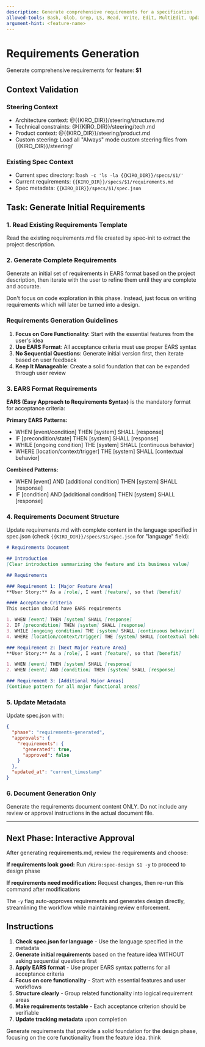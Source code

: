 ```yaml
---
description: Generate comprehensive requirements for a specification
allowed-tools: Bash, Glob, Grep, LS, Read, Write, Edit, MultiEdit, Update, WebSearch, WebFetch
argument-hint: <feature-name>
---
```


# Requirements Generation

Generate comprehensive requirements for feature: **$1**

## Context Validation

### Steering Context
- Architecture context: @{{KIRO_DIR}}/steering/structure.md
- Technical constraints: @{{KIRO_DIR}}/steering/tech.md
- Product context: @{{KIRO_DIR}}/steering/product.md
- Custom steering: Load all "Always" mode custom steering files from {{KIRO_DIR}}/steering/

### Existing Spec Context
- Current spec directory: !`bash -c 'ls -la {{KIRO_DIR}}/specs/$1/'`
- Current requirements: `{{KIRO_DIR}}/specs/$1/requirements.md`
- Spec metadata: `{{KIRO_DIR}}/specs/$1/spec.json`

## Task: Generate Initial Requirements

### 1. Read Existing Requirements Template
Read the existing requirements.md file created by spec-init to extract the project description.

### 2. Generate Complete Requirements
Generate an initial set of requirements in EARS format based on the project description, then iterate with the user to refine them until they are complete and accurate.

Don't focus on code exploration in this phase. Instead, just focus on writing requirements which will later be turned into a design.

### Requirements Generation Guidelines
1. **Focus on Core Functionality**: Start with the essential features from the user's idea
2. **Use EARS Format**: All acceptance criteria must use proper EARS syntax
3. **No Sequential Questions**: Generate initial version first, then iterate based on user feedback
4. **Keep It Manageable**: Create a solid foundation that can be expanded through user review

### 3. EARS Format Requirements

**EARS (Easy Approach to Requirements Syntax)** is the mandatory format for acceptance criteria:

**Primary EARS Patterns:**
- WHEN [event/condition] THEN [system] SHALL [response]
- IF [precondition/state] THEN [system] SHALL [response]
- WHILE [ongoing condition] THE [system] SHALL [continuous behavior]
- WHERE [location/context/trigger] THE [system] SHALL [contextual behavior]

**Combined Patterns:**
- WHEN [event] AND [additional condition] THEN [system] SHALL [response]
- IF [condition] AND [additional condition] THEN [system] SHALL [response]

### 4. Requirements Document Structure
Update requirements.md with complete content in the language specified in spec.json (check `{{KIRO_DIR}}/specs/$1/spec.json` for "language" field):

```markdown
# Requirements Document

## Introduction
[Clear introduction summarizing the feature and its business value]

## Requirements

### Requirement 1: [Major Feature Area]
**User Story:** As a [role], I want [feature], so that [benefit]

#### Acceptance Criteria
This section should have EARS requirements

1. WHEN [event] THEN [system] SHALL [response]
2. IF [precondition] THEN [system] SHALL [response]
3. WHILE [ongoing condition] THE [system] SHALL [continuous behavior]
4. WHERE [location/context/trigger] THE [system] SHALL [contextual behavior]

### Requirement 2: [Next Major Feature Area]
**User Story:** As a [role], I want [feature], so that [benefit]

1. WHEN [event] THEN [system] SHALL [response]
2. WHEN [event] AND [condition] THEN [system] SHALL [response]

### Requirement 3: [Additional Major Areas]
[Continue pattern for all major functional areas]
```

### 5. Update Metadata
Update spec.json with:
```json
{
  "phase": "requirements-generated",
  "approvals": {
    "requirements": {
      "generated": true,
      "approved": false
    }
  },
  "updated_at": "current_timestamp"
}
```

### 6. Document Generation Only
Generate the requirements document content ONLY. Do not include any review or approval instructions in the actual document file.

---

## Next Phase: Interactive Approval

After generating requirements.md, review the requirements and choose:

**If requirements look good:**
Run `/kiro:spec-design $1 -y` to proceed to design phase

**If requirements need modification:**
Request changes, then re-run this command after modifications

The `-y` flag auto-approves requirements and generates design directly, streamlining the workflow while maintaining review enforcement.

## Instructions

1. **Check spec.json for language** - Use the language specified in the metadata
2. **Generate initial requirements** based on the feature idea WITHOUT asking sequential questions first
3. **Apply EARS format** - Use proper EARS syntax patterns for all acceptance criteria
4. **Focus on core functionality** - Start with essential features and user workflows
5. **Structure clearly** - Group related functionality into logical requirement areas
6. **Make requirements testable** - Each acceptance criterion should be verifiable
7. **Update tracking metadata** upon completion

Generate requirements that provide a solid foundation for the design phase, focusing on the core functionality from the feature idea.
think